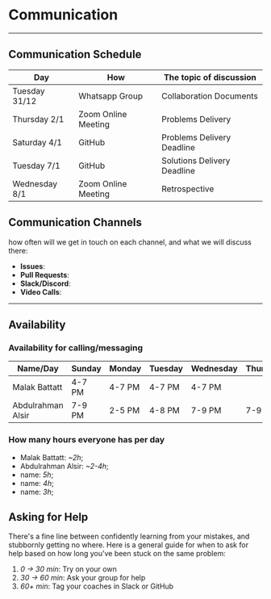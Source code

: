 # Communication

______________________________________________________________________

## Communication Schedule

| Day       | How  | The topic of discussion |
|-----------|------|-------------------------|
| Tuesday 31/12    | Whatsapp Group | Collaboration Documents |
| Thursday 2/1     | Zoom Online Meeting | Problems Delivery  |
| Saturday 4/1     | GitHub | Problems Delivery Deadline |               
| Tuesday 7/1      | GitHub | Solutions Delivery Deadline |
| Wednesday 8/1    | Zoom Online Meeting | Retrospective |

## Communication Channels

how often will we get in touch on each channel, and what we will discuss there:

- **Issues**:
- **Pull Requests**:
- **Slack/Discord**:
- **Video Calls**:

______________________________________________________________________

## Availability

### Availability for calling/messaging

| Name/Day | Sunday | Monday | Tuesday | Wednesday| Thursday | Friday | Saturday|
|--------------|--------|---------|----------|----------|--------|-------|------|
| Malak Battatt| 4-7 PM| 4-7 PM | 4-7 PM  | 4-7 PM |      |     |        |
| Abdulrahman Alsir| 7-9 PM| 2-5 PM | 4-8 PM  | 7-9 PM | 7-9 PM | Unavailable | Unavailable |

### How many hours everyone has per day

- Malak Battatt: _~2h_;
- Abdulrahman Alsir: _~2-4h_;
- name: _5h_;
- name: _4h_;
- name: _3h_;

## Asking for Help

There's a fine line between confidently learning from your mistakes, and
stubbornly getting no where. Here is a general guide for when to ask for help
based on how long you've been stuck on the same problem:

1. _0 -> 30 min_: Try on your own
1. _30 -> 60 min_: Ask your group for help
1. _60+ min_: Tag your coaches in Slack or GitHub
